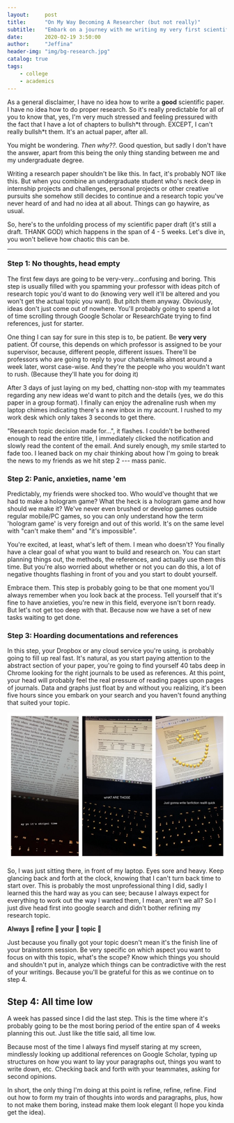 ```yaml
---
layout:     post
title:      "On My Way Becoming A Researcher (but not really)"
subtitle:   "Embark on a journey with me writing my very first scientific paper draft"
date:       2020-02-19 3:50:00
author:     "Jeffina"
header-img: "img/bg-research.jpg"
catalog: true
tags:
    - college
    - academics
---
```

As a general disclaimer, I have no idea how to write a **good** scientific paper. I have no idea how to do proper research. So it's really predictable for all of you to know that, yes, I'm very much stressed and feeling pressured with the fact that I have a lot of chapters to bullsh\*t through. EXCEPT, I can't really bullsh\*t them. It's an actual paper, after all.

You might be wondering. *Then why??*. Good question, but sadly I don't have the answer, apart from this being the only thing standing between me and my undergraduate degree.

Writing a research paper shouldn't be like this. In fact, it's probably NOT like this. But when you combine an undergraduate student who's neck deep in internship projects and challenges, personal projects or other creative pursuits she somehow still decides to continue and a research topic you've never heard of and had no idea at all about. Things can go haywire, as usual.  

So, here's to the unfolding process of my scientific paper draft (it's still a draft. THANK GOD) which happens in the span of 4 - 5 weeks. Let's dive in, you won't believe how chaotic this can be.

---

### Step 1: No thoughts, head empty
The first few days are going to be very-very...confusing and boring. This step is usually filled with you spamming your professor with ideas pitch of research topic you'd want to do (knowing very well it'll be altered and you won't get the actual topic you want). But pitch them anyway. Obviously, ideas don't just come out of nowhere. You'll probably going to spend a lot of time scrolling through Google Scholar or ResearchGate trying to find references, just for starter.

One thing I can say for sure in this step is to, be patient. Be **very very** patient. Of course, this depends on which professor is assigned to be your supervisor, because, different people, different issues. There'll be professors who are going to reply to your chats/emails almost around a week later, worst case-wise. And they're the people who you wouldn't want to rush. (Because they'll hate you for doing it)

After 3 days of just laying on my bed, chatting non-stop with my teammates regarding any new ideas we'd want to pitch and the details (yes, we do this paper in a group format). I finally can enjoy the adrenaline rush when my laptop chimes indicating there's a new inbox in my account. I rushed to my work desk which only takes 3 seconds to get there.

"Research topic decision made for...", it flashes. I couldn't be bothered enough to read the entire title, I immediately clicked the notification and slowly read the content of the email. And surely enough, my smile started to fade too. I leaned back on my chair thinking about how I'm going to break the news to my friends as we hit step 2 --- mass panic.

### Step 2: Panic, anxieties, name 'em
Predictably, my friends were shocked too. Who would've thought that we had to make a hologram game? What the heck is a hologram game and how should we make it? We've never even brushed or develop games outside regular mobile/PC games, so you can only understand how the term 'hologram game' is very foreign and out of this world. It's on the same level with "can't make them" and "it's impossible".

You're excited, at least, what's left of them. I mean who doesn't? You finally have a clear goal of what you want to build and research on. You can start planning things out, the methods, the references, and actually use them this time. But you're also worried about whether or not you can do this, a lot of negative thoughts flashing in front of you and you start to doubt yourself.

Embrace them.
This step is probably going to be that one moment you'll always remember when you look back at the process. Tell yourself that it's fine to have anxieties, you're new in this field, everyone isn't born ready. But let's not get too deep with that. Because now we have a set of new tasks waiting to get done.

### Step 3: Hoarding documentations and references
In this step, your Dropbox or any cloud service you're using, is probably going to fill up real fast. It's natural, as you start paying attention to the abstract section of your paper, you're going to find yourself 40 tabs deep in Chrome looking for the right journals to be used as references. At this point, your head will probably feel the real pressure of reading pages upon pages of journals. Data and graphs just float by and without you realizing, it's been five hours since you embark on your search and you haven't found anything that suited your topic.

![](/img/in-post/post-skripsi-doc.JPEG)

So, I was just sitting there, in front of my laptop. Eyes sore and heavy. Keep glancing back and forth at the clock, knowing that I can't turn back time to start over. This is probably the most unprofessional thing I did, sadly I learned this the hard way as you can see; because I always expect for everything to work out the way I wanted them, I mean, aren't we all? So I just dive head first into google search and didn't bother refining my research topic.

**Always 👏 refine 👏 your 👏 topic 👏**

Just because you finally got your topic doesn't mean it's the finish line of your brainstorm session. Be very specific on which aspect you want to focus on with this topic, what's the scope? Know which things you should and shouldn't put in, analyze which things can be contradictive with the rest of your writings. Because you'll be grateful for this as we continue on to step 4.

## Step 4: All time low
A week has passed since I did the last step. This is the time where it's probably going to be the most boring period of the entire span of 4 weeks planning this out. Just like the title said, all time low.

Because most of the time I always find myself staring at my screen, mindlessly looking up additional references on Google Scholar, typing up structures on how you want to lay your paragraphs out, things you want to write down, etc. Checking back and forth with your teammates, asking for second opinions.

In short, the only thing I'm doing at this point is refine, refine, refine. Find out how to form my train of thoughts into words and paragraphs, plus, how to not make them boring, instead make them look elegant (I hope you kinda get the idea).
